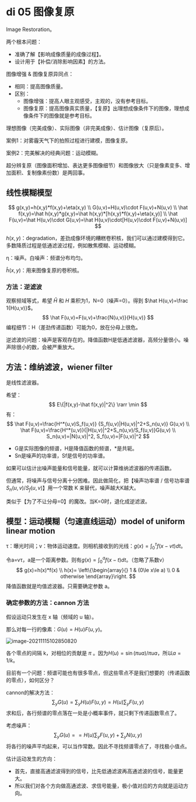 # di 05 图像复原

Image Restoration。

两个根本问题：

- 准确了解【影响成像质量的成像过程】。
- 设计用于【补偿/消除影响因素】的方法。

图像增强 & 图像复原异同点：

- 相同：提高图像质量。
- 区别：
  - 图像增强：提高人眼主观感受，主观的，没有参考目标。
  - 图像复原：提高图像真实质量，【复原】出理想成像条件下的图像，理想成像条件下的图像就是参考目标。

理想图像（完美成像）、实际图像（非完美成像）、估计图像（复原后）。

案例1：对雾霾天气下的拍照过程进行建模，图像复原。

案例2：完美解决的经典问题：运动模糊。

超分辨复原（图像面积增加、表达更多图像细节）和图像放大（只是像素变多、增加面积、复制像素份数）是两回事。

## 线性模糊模型

$$
g(x,y)=h(x,y)*f(x,y)+\eta(x,y)
\\
G(u,v)=H(u,v)\cdot F(u,v)+N(u,v)
\\
\hat f(x,y)=\hat h(x,y)*g(x,y)=\hat h(x,y)*[h(x,y)*f(x,y)+\eta(x,y)]
\\
\hat F(u,v)=\hat H(u,v)\cdot G(u,v)=\hat H(u,v)\cdot[H(u,v)\cdot F(u,v)+N(u,v)]
$$

$h(x,y)$：degradation，差劲成像环境的糟糕卷积核，我们可以通过建模得到它。多数降质过程是低通滤波过程，例如散焦模糊、运动模糊。

η：噪声。白噪声：频谱分布均匀。

$\hat h(x,y)$：用来图像复原的卷积核。

### 方法：逆滤波

观察频域等式，希望 $\hat H$ 和 $H$ 乘积为1，N=0（噪声=0）。得到 $\hat H(u,v)=\frac 1{H(u,v)}$。
$$
\hat F(u,v)=F(u,v)+\frac{N(u,v)}{H(u,v)}
$$
编程细节：H（差劲传递函数）可能为0，放在分母上很危。

逆滤波的问题：噪声是客观存在的。降值函数H是低通滤波器，高频分量很小。噪声除很小的数，会被严重放大。

## 方法：维纳滤波，wiener filter

是线性滤波器。

希望：
$$
E\{|f(x,y)-\hat f(x,y)|^2\} \rarr \min
$$
有：
$$
\hat F(u,v)=\frac{H^*(u,v)S_f(u,v)}
{S_f(u,v)|H(u,v)|^2+S_n(u,v)} G(u,v)
\\
\hat F(u,v)=\frac{H^*(u,v)}{|H(u,v)|^2+S_n(u,v)/S_f(u,v)}G(u,v)
\\
S_n(u,v)=|N(u,v)|^2, S_f(u,v)=|F(u,v)|^2
$$

- G是实际图像的频谱，H是降值函数的频谱，*是共轭。
- Sn是噪声的功率谱，Sf是信号的功率谱。

如果可以估计出噪声能量和信号能量，就可以计算维纳滤波器的传递函数。

但通常，将噪声与信号分离十分困难。因此做简化，把【噪声功率谱 / 信号功率谱 $S_n(u,v)/S_f(u,v)$】用一个常数 K 来替代，噪声越大K越大。

类似于【为了不让分母=0】的魔改。当K=0时，退化成逆滤波。

## 模型：运动模糊（匀速直线运动）model of uniform linear motion

τ：曝光时间；v：物体运动速度。则相机接收到的光线：$g(x)=\int_0^\tau f(x-vt)dt$。

令a=vτ，a是一个距离参数。则有$g(x)=\int_0^a f(x-t)dt$。（忽略了系数v）
$$
g(x)=h(x)*f(x)
\\
h(x)=
\left\{\begin{array}{}
1 & (0\le x\le a) \\
0 & otherwise
\end{array}\right.
$$
降值函数就是均值滤波器。只需要确定参数 a。

### 确定参数的方法：cannon 方法

假设运动只发生在 x 轴（频域的 u 轴）。

那么对每一行的像素：$G(u)=H(u)F(u,y)$。

![image-20211115102850820](.\..\..\typora-user-images\image-20211115102850820.png)

各个零点的间隔 k，对相位的贡献是 $\pi$ 。因为$H(u)=\sin(\pi ua)/\pi ua$，所以$a=1/k$。

目前有一个问题：频谱可能也有很多零点，但这些零点不是我们想要的（传递函数的零点），如何区分？

cannon的解决方法：
$$
\sum_y G(u)=\sum_y H(u)F(u,y)=H(u)\sum_y F(u,y)
$$
求和后，各行频谱的零点落在一处是小概率事件，就只剩下传递函数零点了。

考虑噪声：
$$
\sum_y G(u)==H(u)\sum_y F(u,y)+\sum_y N(u,y)
$$
将各行的噪声平均起来，可以当作常数。因此不寻找频谱零点了，寻找极小值点。

估计运动发生的方向：

- 首先，直接高通滤波得到的信号，比先低通滤波再高通滤波的信号，能量更大。
- 所以我们对各个方向做高通滤波、求信号能量，极小值对应的方向就是运动方向。
